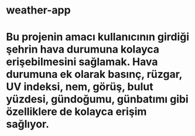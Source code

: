 # weather-app
# Bu projenin amacı kullanıcının girdiği şehrin hava durumuna kolayca erişebilmesini sağlamak. Hava durumuna ek olarak basınç, rüzgar, UV indeksi, nem, görüş, bulut yüzdesi, gündoğumu, günbatımı gibi özelliklere de kolayca erişim sağlıyor.
